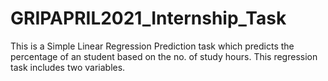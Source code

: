 # GRIPAPRIL2021_Internship_Task
This is a Simple Linear Regression Prediction task which predicts the percentage of an student based on the no. of study hours. This regression task includes two variables.
